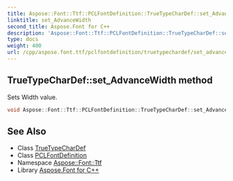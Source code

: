 ```yaml
---
title: Aspose::Font::Ttf::PCLFontDefinition::TrueTypeCharDef::set_AdvanceWidth method
linktitle: set_AdvanceWidth
second_title: Aspose.Font for C++
description: 'Aspose::Font::Ttf::PCLFontDefinition::TrueTypeCharDef::set_AdvanceWidth method. Sets Width value in C++.'
type: docs
weight: 400
url: /cpp/aspose.font.ttf/pclfontdefinition/truetypechardef/set_advancewidth/
---
```

## TrueTypeCharDef::set_AdvanceWidth method


Sets Width value.

```cpp
void Aspose::Font::Ttf::PCLFontDefinition::TrueTypeCharDef::set_AdvanceWidth(int16_t value)
```

## See Also

* Class [TrueTypeCharDef](../)
* Class [PCLFontDefinition](../../)
* Namespace [Aspose::Font::Ttf](../../../)
* Library [Aspose.Font for C++](../../../../)
